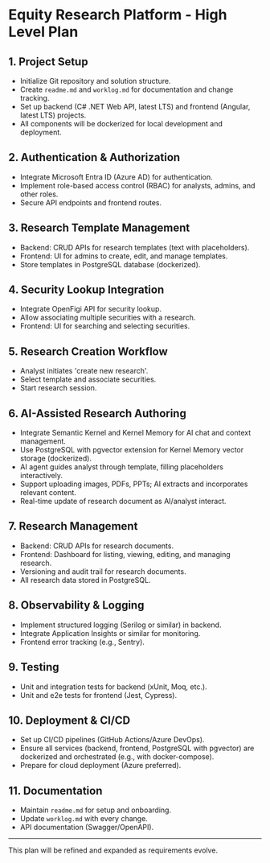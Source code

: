 # Equity Research Platform - High Level Plan

## 1. Project Setup
- Initialize Git repository and solution structure.
- Create `readme.md` and `worklog.md` for documentation and change tracking.
- Set up backend (C# .NET Web API, latest LTS) and frontend (Angular, latest LTS) projects.
- All components will be dockerized for local development and deployment.

## 2. Authentication & Authorization
- Integrate Microsoft Entra ID (Azure AD) for authentication.
- Implement role-based access control (RBAC) for analysts, admins, and other roles.
- Secure API endpoints and frontend routes.

## 3. Research Template Management
- Backend: CRUD APIs for research templates (text with placeholders).
- Frontend: UI for admins to create, edit, and manage templates.
- Store templates in PostgreSQL database (dockerized).

## 4. Security Lookup Integration
- Integrate OpenFigi API for security lookup.
- Allow associating multiple securities with a research.
- Frontend: UI for searching and selecting securities.

## 5. Research Creation Workflow
- Analyst initiates 'create new research'.
- Select template and associate securities.
- Start research session.

## 6. AI-Assisted Research Authoring
- Integrate Semantic Kernel and Kernel Memory for AI chat and context management.
- Use PostgreSQL with pgvector extension for Kernel Memory vector storage (dockerized).
- AI agent guides analyst through template, filling placeholders interactively.
- Support uploading images, PDFs, PPTs; AI extracts and incorporates relevant content.
- Real-time update of research document as AI/analyst interact.

## 7. Research Management
- Backend: CRUD APIs for research documents.
- Frontend: Dashboard for listing, viewing, editing, and managing research.
- Versioning and audit trail for research documents.
- All research data stored in PostgreSQL.

## 8. Observability & Logging
- Implement structured logging (Serilog or similar) in backend.
- Integrate Application Insights or similar for monitoring.
- Frontend error tracking (e.g., Sentry).

## 9. Testing
- Unit and integration tests for backend (xUnit, Moq, etc.).
- Unit and e2e tests for frontend (Jest, Cypress).

## 10. Deployment & CI/CD
- Set up CI/CD pipelines (GitHub Actions/Azure DevOps).
- Ensure all services (backend, frontend, PostgreSQL with pgvector) are dockerized and orchestrated (e.g., with docker-compose).
- Prepare for cloud deployment (Azure preferred).

## 11. Documentation
- Maintain `readme.md` for setup and onboarding.
- Update `worklog.md` with every change.
- API documentation (Swagger/OpenAPI).

---

This plan will be refined and expanded as requirements evolve. 